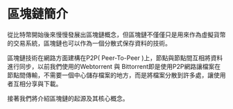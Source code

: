 # 區塊鏈簡介

從比特幣開始後來慢慢發展出區塊鏈概念，但區塊鏈不僅僅只是用來作為虛擬貨幣的交易系統，區塊鏈也可以作為一個分散式保存資料的技術。

區塊鏈技術在網路方面建構在P2P\( Peer-To-Peer \)上，節點與節點間互相將資料進行同步，以前我們使用的Webtorrent 與 Bittorrent即是使用P2P網路讓檔案在節點間傳輸，不需要一個中心儲存檔案的地方，而是將檔案分散到許多處，讓使用者互相分享與下載。

接著我們將介紹區塊鏈的起源及其核心概念。

